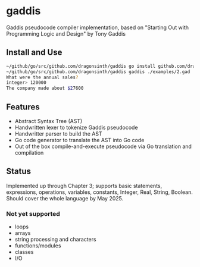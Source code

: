 # gaddis

Gaddis pseudocode compiler implementation, based on "Starting Out with Programming Logic and Design" by Tony Gaddis

## Install and Use

```bash
~/github/go/src/github.com/dragonsinth/gaddis go install github.com/dragonsinth/gaddis/...
~/github/go/src/github.com/dragonsinth/gaddis gaddis ./examples/2.gad 
What were the annual sales?
integer> 120000
The company made about $27600
```

## Features

- Abstract Syntax Tree (AST)
- Handwritten lexer to tokenize Gaddis pseudocode
- Handwritter parser to build the AST
- Go code generator to translate the AST into Go code
- Out of the box compile-and-execute pseudocode via Go translation and compilation

## Status

Implemented up through Chapter 3; supports basic statements, expressions, operations, variables, constants, Integer, Real, String, Boolean.
Should cover the whole language by May 2025.

### Not yet supported
- loops
- arrays
- string processing and characters
- functions/modules
- classes
- I/O
